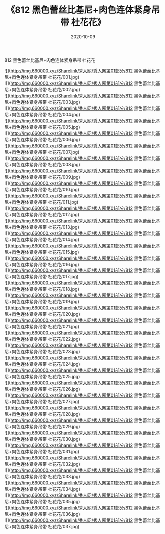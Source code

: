 ﻿---
layout: post
title:  《812 黑色蕾丝比基尼+肉色连体紧身吊带 杜花花》
date:   2020-10-09
img: http://img.660000.xyz/Sharelink/秀人网/秀人网第01部分/812 黑色蕾丝比基尼+肉色连体紧身吊带 杜花花/000.jpg
categories: [美女, 清纯, 唯美]
---

812 黑色蕾丝比基尼+肉色连体紧身吊带 杜花花

  ![](http://img.660000.xyz/Sharelink/秀人网/秀人网第01部分/812 黑色蕾丝比基尼+肉色连体紧身吊带 杜花花/001.jpg) <br> ![](http://img.660000.xyz/Sharelink/秀人网/秀人网第01部分/812 黑色蕾丝比基尼+肉色连体紧身吊带 杜花花/002.jpg) <br> ![](http://img.660000.xyz/Sharelink/秀人网/秀人网第01部分/812 黑色蕾丝比基尼+肉色连体紧身吊带 杜花花/003.jpg) <br> ![](http://img.660000.xyz/Sharelink/秀人网/秀人网第01部分/812 黑色蕾丝比基尼+肉色连体紧身吊带 杜花花/004.jpg) <br> ![](http://img.660000.xyz/Sharelink/秀人网/秀人网第01部分/812 黑色蕾丝比基尼+肉色连体紧身吊带 杜花花/005.jpg) <br> ![](http://img.660000.xyz/Sharelink/秀人网/秀人网第01部分/812 黑色蕾丝比基尼+肉色连体紧身吊带 杜花花/006.jpg) <br> ![](http://img.660000.xyz/Sharelink/秀人网/秀人网第01部分/812 黑色蕾丝比基尼+肉色连体紧身吊带 杜花花/007.jpg) <br> ![](http://img.660000.xyz/Sharelink/秀人网/秀人网第01部分/812 黑色蕾丝比基尼+肉色连体紧身吊带 杜花花/008.jpg) <br> ![](http://img.660000.xyz/Sharelink/秀人网/秀人网第01部分/812 黑色蕾丝比基尼+肉色连体紧身吊带 杜花花/009.jpg) <br> ![](http://img.660000.xyz/Sharelink/秀人网/秀人网第01部分/812 黑色蕾丝比基尼+肉色连体紧身吊带 杜花花/010.jpg) <br> ![](http://img.660000.xyz/Sharelink/秀人网/秀人网第01部分/812 黑色蕾丝比基尼+肉色连体紧身吊带 杜花花/011.jpg) <br> ![](http://img.660000.xyz/Sharelink/秀人网/秀人网第01部分/812 黑色蕾丝比基尼+肉色连体紧身吊带 杜花花/012.jpg) <br> ![](http://img.660000.xyz/Sharelink/秀人网/秀人网第01部分/812 黑色蕾丝比基尼+肉色连体紧身吊带 杜花花/013.jpg) <br> ![](http://img.660000.xyz/Sharelink/秀人网/秀人网第01部分/812 黑色蕾丝比基尼+肉色连体紧身吊带 杜花花/014.jpg) <br> ![](http://img.660000.xyz/Sharelink/秀人网/秀人网第01部分/812 黑色蕾丝比基尼+肉色连体紧身吊带 杜花花/015.jpg) <br> ![](http://img.660000.xyz/Sharelink/秀人网/秀人网第01部分/812 黑色蕾丝比基尼+肉色连体紧身吊带 杜花花/016.jpg) <br> ![](http://img.660000.xyz/Sharelink/秀人网/秀人网第01部分/812 黑色蕾丝比基尼+肉色连体紧身吊带 杜花花/017.jpg) <br> ![](http://img.660000.xyz/Sharelink/秀人网/秀人网第01部分/812 黑色蕾丝比基尼+肉色连体紧身吊带 杜花花/018.jpg) <br> ![](http://img.660000.xyz/Sharelink/秀人网/秀人网第01部分/812 黑色蕾丝比基尼+肉色连体紧身吊带 杜花花/019.jpg) <br> ![](http://img.660000.xyz/Sharelink/秀人网/秀人网第01部分/812 黑色蕾丝比基尼+肉色连体紧身吊带 杜花花/020.jpg) <br> ![](http://img.660000.xyz/Sharelink/秀人网/秀人网第01部分/812 黑色蕾丝比基尼+肉色连体紧身吊带 杜花花/021.jpg) <br> ![](http://img.660000.xyz/Sharelink/秀人网/秀人网第01部分/812 黑色蕾丝比基尼+肉色连体紧身吊带 杜花花/022.jpg) <br> ![](http://img.660000.xyz/Sharelink/秀人网/秀人网第01部分/812 黑色蕾丝比基尼+肉色连体紧身吊带 杜花花/023.jpg) <br> ![](http://img.660000.xyz/Sharelink/秀人网/秀人网第01部分/812 黑色蕾丝比基尼+肉色连体紧身吊带 杜花花/024.jpg) <br> ![](http://img.660000.xyz/Sharelink/秀人网/秀人网第01部分/812 黑色蕾丝比基尼+肉色连体紧身吊带 杜花花/025.jpg) <br> ![](http://img.660000.xyz/Sharelink/秀人网/秀人网第01部分/812 黑色蕾丝比基尼+肉色连体紧身吊带 杜花花/026.jpg) <br> ![](http://img.660000.xyz/Sharelink/秀人网/秀人网第01部分/812 黑色蕾丝比基尼+肉色连体紧身吊带 杜花花/027.jpg) <br> ![](http://img.660000.xyz/Sharelink/秀人网/秀人网第01部分/812 黑色蕾丝比基尼+肉色连体紧身吊带 杜花花/028.jpg) <br> ![](http://img.660000.xyz/Sharelink/秀人网/秀人网第01部分/812 黑色蕾丝比基尼+肉色连体紧身吊带 杜花花/029.jpg) <br> ![](http://img.660000.xyz/Sharelink/秀人网/秀人网第01部分/812 黑色蕾丝比基尼+肉色连体紧身吊带 杜花花/030.jpg) <br> ![](http://img.660000.xyz/Sharelink/秀人网/秀人网第01部分/812 黑色蕾丝比基尼+肉色连体紧身吊带 杜花花/031.jpg) <br> ![](http://img.660000.xyz/Sharelink/秀人网/秀人网第01部分/812 黑色蕾丝比基尼+肉色连体紧身吊带 杜花花/032.jpg) <br> ![](http://img.660000.xyz/Sharelink/秀人网/秀人网第01部分/812 黑色蕾丝比基尼+肉色连体紧身吊带 杜花花/033.jpg) <br> ![](http://img.660000.xyz/Sharelink/秀人网/秀人网第01部分/812 黑色蕾丝比基尼+肉色连体紧身吊带 杜花花/034.jpg) <br> ![](http://img.660000.xyz/Sharelink/秀人网/秀人网第01部分/812 黑色蕾丝比基尼+肉色连体紧身吊带 杜花花/035.jpg) <br> ![](http://img.660000.xyz/Sharelink/秀人网/秀人网第01部分/812 黑色蕾丝比基尼+肉色连体紧身吊带 杜花花/036.jpg) <br> ![](http://img.660000.xyz/Sharelink/秀人网/秀人网第01部分/812 黑色蕾丝比基尼+肉色连体紧身吊带 杜花花/037.jpg) <br>